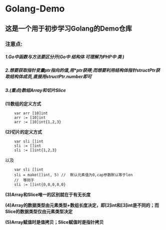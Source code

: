 # Golang-Demo

## 这是一个用于初步学习Golang的Demo仓库

### 注意点:

##### 1.Go中函数与方法要区分开(Go中 结构体 可理解为PHP中 类 )

##### 2.想要获取指针变量ptr指向的值,用*ptr获得;而想要利用结构体指针structPtr获取结构体成员,直接用structPtr.number即可

##### 3.(重点)数组Array和切片Slice

**(1)数组的定义方式**
```
    var arr [10]int
    arr := [10]int
    arr := [10]int{1,2,3}
```

**(2)切片的定义方式**
```
    var sli []int
    sli := []int
    sli := []int{1,2,3}
```
以及
```
    var sli []int
    sli = make([]int, 5) //  默认元素值为0,cap参数默认等于len
    //  等同于
    sli := []int{0,0,0,0,0}
```

**(3)Array和Slice唯一的区别就在于有无长度**

**(4)Array的数据类型由元素类型+数组长度决定，即[2]int和[3]int是不同的；而Slice的数据类型仅由元素类型决定**

**(5)Array赋值时是值拷贝；Slice赋值时是指针拷贝**
    